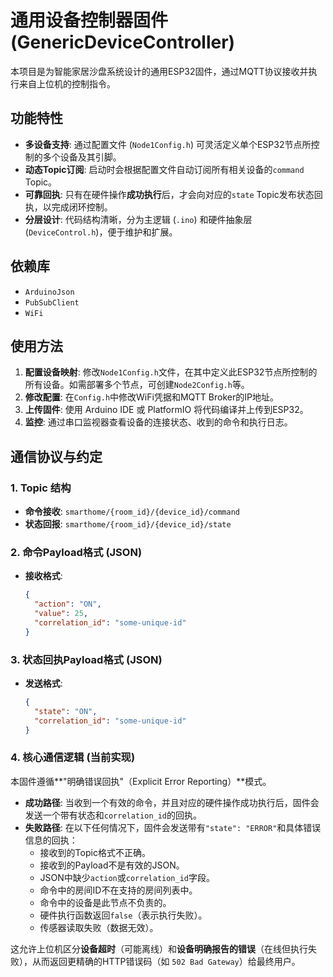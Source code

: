 # 通用设备控制器固件 (GenericDeviceController)

本项目是为智能家居沙盘系统设计的通用ESP32固件，通过MQTT协议接收并执行来自上位机的控制指令。

## 功能特性
- **多设备支持**: 通过配置文件 (`Node1Config.h`) 可灵活定义单个ESP32节点所控制的多个设备及其引脚。
- **动态Topic订阅**: 启动时会根据配置文件自动订阅所有相关设备的`command` Topic。
- **可靠回执**: 只有在硬件操作**成功执行**后，才会向对应的`state` Topic发布状态回执，以完成闭环控制。
- **分层设计**: 代码结构清晰，分为主逻辑 (`.ino`) 和硬件抽象层 (`DeviceControl.h`)，便于维护和扩展。

## 依赖库
- `ArduinoJson`
- `PubSubClient`
- `WiFi`

## 使用方法
1.  **配置设备映射**: 修改`Node1Config.h`文件，在其中定义此ESP32节点所控制的所有设备。如需部署多个节点，可创建`Node2Config.h`等。
2.  **修改配置**: 在`Config.h`中修改WiFi凭据和MQTT Broker的IP地址。
3.  **上传固件**: 使用 Arduino IDE 或 PlatformIO 将代码编译并上传到ESP32。
4.  **监控**: 通过串口监视器查看设备的连接状态、收到的命令和执行日志。

## 通信协议与约定

### 1. Topic 结构
- **命令接收**: `smarthome/{room_id}/{device_id}/command`
- **状态回报**: `smarthome/{room_id}/{device_id}/state`

### 2. 命令Payload格式 (JSON)
- **接收格式**:
  ```json
  {
    "action": "ON",
    "value": 25,
    "correlation_id": "some-unique-id"
  }
  ```

### 3. 状态回执Payload格式 (JSON)
- **发送格式**:
  ```json
  {
    "state": "ON",
    "correlation_id": "some-unique-id"
  }
  ```

### 4. 核心通信逻辑 (当前实现)
本固件遵循**"明确错误回执"（Explicit Error Reporting）**模式。
- **成功路径**: 当收到一个有效的命令，并且对应的硬件操作成功执行后，固件会发送一个带有状态和`correlation_id`的回执。
- **失败路径**: 在以下任何情况下，固件会发送带有`"state": "ERROR"`和具体错误信息的回执：
    - 接收到的Topic格式不正确。
    - 接收到的Payload不是有效的JSON。
    - JSON中缺少`action`或`correlation_id`字段。
    - 命令中的房间ID不在支持的房间列表中。
    - 命令中的设备是此节点不负责的。
    - 硬件执行函数返回`false`（表示执行失败）。
    - 传感器读取失败（数据无效）。

这允许上位机区分**设备超时**（可能离线）和**设备明确报告的错误**（在线但执行失败），从而返回更精确的HTTP错误码（如 `502 Bad Gateway`）给最终用户。
